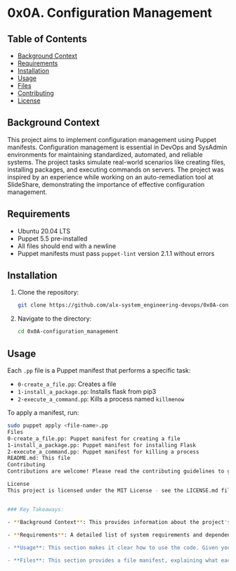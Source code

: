 # 0x0A. Configuration Management

## Table of Contents
- [Background Context](#background-context)
- [Requirements](#requirements)
- [Installation](#installation)
- [Usage](#usage)
- [Files](#files)
- [Contributing](#contributing)
- [License](#license)

## Background Context

This project aims to implement configuration management using Puppet manifests. Configuration management is essential in DevOps and SysAdmin environments for maintaining standardized, automated, and reliable systems. The project tasks simulate real-world scenarios like creating files, installing packages, and executing commands on servers. The project was inspired by an experience while working on an auto-remediation tool at SlideShare, demonstrating the importance of effective configuration management.

## Requirements

- Ubuntu 20.04 LTS
- Puppet 5.5 pre-installed
- All files should end with a newline
- Puppet manifests must pass `puppet-lint` version 2.1.1 without errors

## Installation

1. Clone the repository:

    ```bash
    git clone https://github.com/alx-system_engineering-devops/0x0A-configuration_management.git
    ```

2. Navigate to the directory:

    ```bash
    cd 0x0A-configuration_management
    ```

## Usage

Each `.pp` file is a Puppet manifest that performs a specific task:

- `0-create_a_file.pp`: Creates a file
- `1-install_a_package.pp`: Installs flask from pip3
- `2-execute_a_command.pp`: Kills a process named `killmenow`

To apply a manifest, run:

```bash
sudo puppet apply <file-name>.pp
Files
0-create_a_file.pp: Puppet manifest for creating a file
1-install_a_package.pp: Puppet manifest for installing Flask
2-execute_a_command.pp: Puppet manifest for killing a process
README.md: This file
Contributing
Contributions are welcome! Please read the contributing guidelines to get started.

License
This project is licensed under the MIT License - see the LICENSE.md file for details.


### Key Takeaways:

- **Background Context**: This provides information about the project's history or reason for existence. It can help other developers understand the project's importance.
  
- **Requirements**: A detailed list of system requirements and dependencies. Since you're into software engineering, think of this as a "system requirements specification" for your project.

- **Usage**: This section makes it clear how to use the code. Given your keen interest in understanding things step-by-step, this part aims to provide that clarity.

- **Files**: This section provides a file manifest, explaining what each file is for. Understanding the role of each file can be crucial when working on bigger projects or when collaborating with others.
